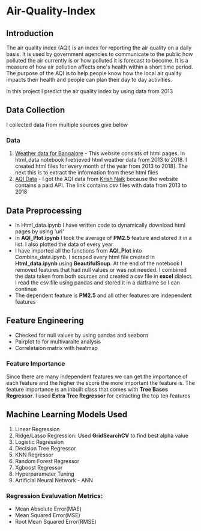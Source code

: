 # Air-Quality-Index

## Introduction
The air quality index (AQI) is an index for reporting the air quality on a daily basis. It is used by government agencies to communicate to the public how polluted the air currently is or how polluted it is forecast to become. It is a measure of how air pollution affects one's health within a short time period. The purpose of the AQI is to help people know how the local air quality impacts their health and people can plan their day to day activities.

In this project I predict the air quality index by using data from 2013

## Data Collection
I collected data from multiple sources give below

### Data
1. [Weather data for Bangalore](https://en.tutiempo.net/climate/ws-432950.html) - This website consists of html pages. In html_data notebook I retrieved html weather data from 2013 to 2018. I created html files for every month of the year from 2013 to 2018]. The next this is to extract the information from these html files 
2. [AQI Data](https://openweathermap.org/) - I got the AQI data from [Krish Naik](https://github.com/krishnaik06/AQI-Project/tree/master/Data/AQI) because the website contains a paid API. The link contains csv files with data from 2013 to 2018

## Data Preprocessing
- In Html_data.ipynb I have written code to dynamically download html pages by using 'url'
- In **AQI_Plot.ipynb** I took the average of **PM2.5** feature and stored it in a list. I also plotted the data of every year
- I have imported all the functions from **AQI_Plot** into Combine_data.ipynb. I scraped every html file created in **Html_data.ipynb** using **BeautifulSoup**. At the end of the notebook I removed features that had null values or was not needed. I combined the data taken from both sources and created a csv file in **excel** dialect. I read the csv file using pandas and stored it in a datframe so I can continue
- The dependent feature is **PM2.5** and all other features are independent features


## Feature Engineering
- Checked for null values by using pandas and seaborn
- Pairplot to for multivaraite analysis
- Correletaion matrix with heatmap

### Feature Importance 
Since there are many independent features we can get the importance of each feature and the higher the score the more important the feature is. The feature importance is an inbuilt class that comes with **Tree Bases Regressor**. I used **Extra Tree Regressor** for extracting the top ten features

## Machine Learning Models Used 
1. Linear Regression
2. Ridge/Lasso Regression: Used **GridSearchCV** to find best alpha value
3. Logistic Regression
4. Decision Tree Regressor
5. KNN Regressor
6. Random Forest Regressor
7. Xgboost Regressor
8. Hyperparameter Tuning
9. Artificial Neural Network - ANN

### Regression Evaluvation Metrics: 
- Mean Absolute Error(MAE)
- Mean Squared Error(MSE)
- Root Mean Squared Error(RMSE)

